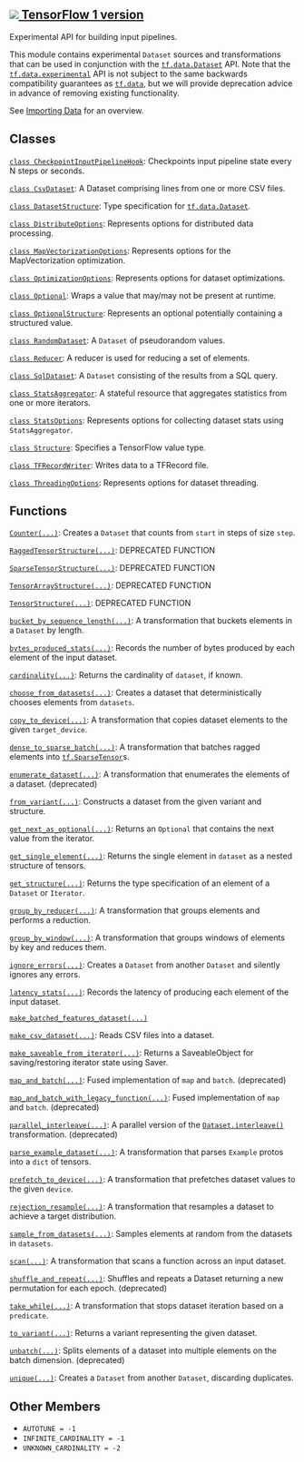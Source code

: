 [ ![](https://tensorflow.google.cn/images/tf_logo_32px.png) TensorFlow 1
version](/versions/r1.15/api_docs/python/tf/compat/v1/data/experimental)  
---  
  
Experimental API for building input pipelines.

This module contains experimental `Dataset` sources and transformations that
can be used in conjunction with the
[`tf.data.Dataset`](https://tensorflow.google.cn/api_docs/python/tf/data/Dataset)
API. Note that the
[`tf.data.experimental`](https://tensorflow.google.cn/api_docs/python/tf/data/experimental)
API is not subject to the same backwards compatibility guarantees as
[`tf.data`](https://tensorflow.google.cn/api_docs/python/tf/data), but we will
provide deprecation advice in advance of removing existing functionality.

See [Importing Data](https://tensorflow.org/guide/datasets) for an overview.

## Classes

[`class
CheckpointInputPipelineHook`](https://tensorflow.google.cn/api_docs/python/tf/data/experimental/CheckpointInputPipelineHook):
Checkpoints input pipeline state every N steps or seconds.

[`class
CsvDataset`](https://tensorflow.google.cn/api_docs/python/tf/compat/v1/data/experimental/CsvDataset):
A Dataset comprising lines from one or more CSV files.

[`class
DatasetStructure`](https://tensorflow.google.cn/api_docs/python/tf/data/DatasetSpec):
Type specification for
[`tf.data.Dataset`](https://tensorflow.google.cn/api_docs/python/tf/data/Dataset).

[`class
DistributeOptions`](https://tensorflow.google.cn/api_docs/python/tf/data/experimental/DistributeOptions):
Represents options for distributed data processing.

[`class
MapVectorizationOptions`](https://tensorflow.google.cn/api_docs/python/tf/data/experimental/MapVectorizationOptions):
Represents options for the MapVectorization optimization.

[`class
OptimizationOptions`](https://tensorflow.google.cn/api_docs/python/tf/data/experimental/OptimizationOptions):
Represents options for dataset optimizations.

[`class
Optional`](https://tensorflow.google.cn/api_docs/python/tf/data/experimental/Optional):
Wraps a value that may/may not be present at runtime.

[`class
OptionalStructure`](https://tensorflow.google.cn/api_docs/python/tf/OptionalSpec):
Represents an optional potentially containing a structured value.

[`class
RandomDataset`](https://tensorflow.google.cn/api_docs/python/tf/compat/v1/data/experimental/RandomDataset):
A `Dataset` of pseudorandom values.

[`class
Reducer`](https://tensorflow.google.cn/api_docs/python/tf/data/experimental/Reducer):
A reducer is used for reducing a set of elements.

[`class
SqlDataset`](https://tensorflow.google.cn/api_docs/python/tf/compat/v1/data/experimental/SqlDataset):
A `Dataset` consisting of the results from a SQL query.

[`class
StatsAggregator`](https://tensorflow.google.cn/api_docs/python/tf/compat/v1/data/experimental/StatsAggregator):
A stateful resource that aggregates statistics from one or more iterators.

[`class
StatsOptions`](https://tensorflow.google.cn/api_docs/python/tf/data/experimental/StatsOptions):
Represents options for collecting dataset stats using `StatsAggregator`.

[`class Structure`](https://tensorflow.google.cn/api_docs/python/tf/TypeSpec):
Specifies a TensorFlow value type.

[`class
TFRecordWriter`](https://tensorflow.google.cn/api_docs/python/tf/data/experimental/TFRecordWriter):
Writes data to a TFRecord file.

[`class
ThreadingOptions`](https://tensorflow.google.cn/api_docs/python/tf/data/experimental/ThreadingOptions):
Represents options for dataset threading.

## Functions

[`Counter(...)`](https://tensorflow.google.cn/api_docs/python/tf/compat/v1/data/experimental/Counter):
Creates a `Dataset` that counts from `start` in steps of size `step`.

[`RaggedTensorStructure(...)`](https://tensorflow.google.cn/api_docs/python/tf/compat/v1/data/experimental/RaggedTensorStructure):
DEPRECATED FUNCTION

[`SparseTensorStructure(...)`](https://tensorflow.google.cn/api_docs/python/tf/compat/v1/data/experimental/SparseTensorStructure):
DEPRECATED FUNCTION

[`TensorArrayStructure(...)`](https://tensorflow.google.cn/api_docs/python/tf/compat/v1/data/experimental/TensorArrayStructure):
DEPRECATED FUNCTION

[`TensorStructure(...)`](https://tensorflow.google.cn/api_docs/python/tf/compat/v1/data/experimental/TensorStructure):
DEPRECATED FUNCTION

[`bucket_by_sequence_length(...)`](https://tensorflow.google.cn/api_docs/python/tf/data/experimental/bucket_by_sequence_length):
A transformation that buckets elements in a `Dataset` by length.

[`bytes_produced_stats(...)`](https://tensorflow.google.cn/api_docs/python/tf/data/experimental/bytes_produced_stats):
Records the number of bytes produced by each element of the input dataset.

[`cardinality(...)`](https://tensorflow.google.cn/api_docs/python/tf/data/experimental/cardinality):
Returns the cardinality of `dataset`, if known.

[`choose_from_datasets(...)`](https://tensorflow.google.cn/api_docs/python/tf/compat/v1/data/experimental/choose_from_datasets):
Creates a dataset that deterministically chooses elements from `datasets`.

[`copy_to_device(...)`](https://tensorflow.google.cn/api_docs/python/tf/data/experimental/copy_to_device):
A transformation that copies dataset elements to the given `target_device`.

[`dense_to_sparse_batch(...)`](https://tensorflow.google.cn/api_docs/python/tf/data/experimental/dense_to_sparse_batch):
A transformation that batches ragged elements into
[`tf.SparseTensor`](https://tensorflow.google.cn/api_docs/python/tf/sparse/SparseTensor)s.

[`enumerate_dataset(...)`](https://tensorflow.google.cn/api_docs/python/tf/data/experimental/enumerate_dataset):
A transformation that enumerates the elements of a dataset. (deprecated)

[`from_variant(...)`](https://tensorflow.google.cn/api_docs/python/tf/data/experimental/from_variant):
Constructs a dataset from the given variant and structure.

[`get_next_as_optional(...)`](https://tensorflow.google.cn/api_docs/python/tf/data/experimental/get_next_as_optional):
Returns an `Optional` that contains the next value from the iterator.

[`get_single_element(...)`](https://tensorflow.google.cn/api_docs/python/tf/data/experimental/get_single_element):
Returns the single element in `dataset` as a nested structure of tensors.

[`get_structure(...)`](https://tensorflow.google.cn/api_docs/python/tf/data/experimental/get_structure):
Returns the type specification of an element of a `Dataset` or `Iterator`.

[`group_by_reducer(...)`](https://tensorflow.google.cn/api_docs/python/tf/data/experimental/group_by_reducer):
A transformation that groups elements and performs a reduction.

[`group_by_window(...)`](https://tensorflow.google.cn/api_docs/python/tf/data/experimental/group_by_window):
A transformation that groups windows of elements by key and reduces them.

[`ignore_errors(...)`](https://tensorflow.google.cn/api_docs/python/tf/data/experimental/ignore_errors):
Creates a `Dataset` from another `Dataset` and silently ignores any errors.

[`latency_stats(...)`](https://tensorflow.google.cn/api_docs/python/tf/data/experimental/latency_stats):
Records the latency of producing each element of the input dataset.

[`make_batched_features_dataset(...)`](https://tensorflow.google.cn/api_docs/python/tf/compat/v1/data/experimental/make_batched_features_dataset)

[`make_csv_dataset(...)`](https://tensorflow.google.cn/api_docs/python/tf/compat/v1/data/experimental/make_csv_dataset):
Reads CSV files into a dataset.

[`make_saveable_from_iterator(...)`](https://tensorflow.google.cn/api_docs/python/tf/data/experimental/make_saveable_from_iterator):
Returns a SaveableObject for saving/restoring iterator state using Saver.

[`map_and_batch(...)`](https://tensorflow.google.cn/api_docs/python/tf/data/experimental/map_and_batch):
Fused implementation of `map` and `batch`. (deprecated)

[`map_and_batch_with_legacy_function(...)`](https://tensorflow.google.cn/api_docs/python/tf/compat/v1/data/experimental/map_and_batch_with_legacy_function):
Fused implementation of `map` and `batch`. (deprecated)

[`parallel_interleave(...)`](https://tensorflow.google.cn/api_docs/python/tf/data/experimental/parallel_interleave):
A parallel version of the
[`Dataset.interleave()`](/api_docs/python/tf/data/Dataset#interleave)
transformation. (deprecated)

[`parse_example_dataset(...)`](https://tensorflow.google.cn/api_docs/python/tf/data/experimental/parse_example_dataset):
A transformation that parses `Example` protos into a `dict` of tensors.

[`prefetch_to_device(...)`](https://tensorflow.google.cn/api_docs/python/tf/data/experimental/prefetch_to_device):
A transformation that prefetches dataset values to the given `device`.

[`rejection_resample(...)`](https://tensorflow.google.cn/api_docs/python/tf/data/experimental/rejection_resample):
A transformation that resamples a dataset to achieve a target distribution.

[`sample_from_datasets(...)`](https://tensorflow.google.cn/api_docs/python/tf/compat/v1/data/experimental/sample_from_datasets):
Samples elements at random from the datasets in `datasets`.

[`scan(...)`](https://tensorflow.google.cn/api_docs/python/tf/data/experimental/scan):
A transformation that scans a function across an input dataset.

[`shuffle_and_repeat(...)`](https://tensorflow.google.cn/api_docs/python/tf/data/experimental/shuffle_and_repeat):
Shuffles and repeats a Dataset returning a new permutation for each epoch.
(deprecated)

[`take_while(...)`](https://tensorflow.google.cn/api_docs/python/tf/data/experimental/take_while):
A transformation that stops dataset iteration based on a `predicate`.

[`to_variant(...)`](https://tensorflow.google.cn/api_docs/python/tf/data/experimental/to_variant):
Returns a variant representing the given dataset.

[`unbatch(...)`](https://tensorflow.google.cn/api_docs/python/tf/data/experimental/unbatch):
Splits elements of a dataset into multiple elements on the batch dimension.
(deprecated)

[`unique(...)`](https://tensorflow.google.cn/api_docs/python/tf/data/experimental/unique):
Creates a `Dataset` from another `Dataset`, discarding duplicates.

## Other Members

  * `AUTOTUNE = -1`
  * `INFINITE_CARDINALITY = -1`
  * `UNKNOWN_CARDINALITY = -2`

